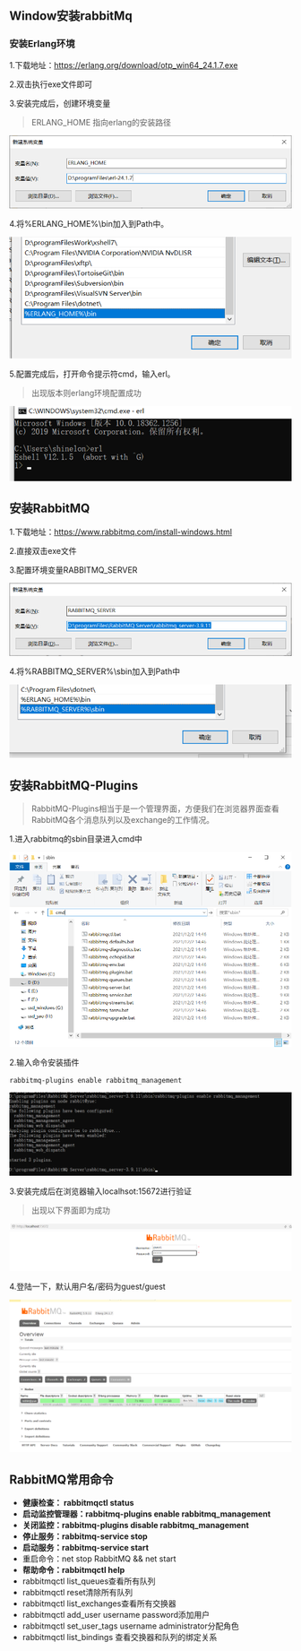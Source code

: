 ## Window安装rabbitMq

### 安装Erlang环境

1.下载地址：https://erlang.org/download/otp_win64_24.1.7.exe

2.双击执行exe文件即可

3.安装完成后，创建环境变量

> ERLANG_HOME 指向erlang的安装路径

![image-20230705213032690](assets/image-20230705213032690.png)

4.将%ERLANG_HOME%\bin加入到Path中。

![image-20230705213324885](assets/image-20230705213324885.png)

5.配置完成后，打开命令提示符cmd，输入erl。

> 出现版本则erlang环境配置成功

![image-20230705213442640](assets/image-20230705213442640.png)

## 安装RabbitMQ

1.下载地址：https://www.rabbitmq.com/install-windows.html

2.直接双击exe文件

3.配置环境变量RABBITMQ_SERVER

![image-20230705214008796](assets/image-20230705214008796.png)

4.将%RABBITMQ_SERVER%\sbin加入到Path中

![image-20230705214058860](assets/image-20230705214058860.png)

## 安装RabbitMQ-Plugins

> RabbitMQ-Plugins相当于是一个管理界面，方便我们在浏览器界面查看RabbitMQ各个消息队列以及exchange的工作情况。

1.进入rabbitmq的sbin目录进入cmd中

![image-20230705214329788](assets/image-20230705214329788.png)

2.输入命令安装插件

```
rabbitmq-plugins enable rabbitmq_management
```

![image-20230705214504869](assets/image-20230705214504869.png)

3.安装完成后在浏览器输入localhsot:15672进行验证

> 出现以下界面即为成功

![image-20230705214632160](assets/image-20230705214632160.png)

4.登陆一下，默认用户名/密码为guest/guest

![image-20230705214747586](assets/image-20230705214747586.png)

## RabbitMQ常用命令

- **健康检查： rabbitmqctl status**
- **启动监控管理器：rabbitmq-plugins enable rabbitmq_management**
- **关闭监控：rabbitmq-plugins disable rabbitmq_management**
- **停止服务：rabbitmq-service stop**
- **启动服务：rabbitmq-service start**
- 重启命令：net stop RabbitMQ && net start
- **帮助命令：rabbitmqctl help**
- rabbitmqctl list_queues查看所有队列
- rabbitmqctl reset清除所有队列
- rabbitmqctl list_exchanges查看所有交换器
- rabbitmqctl add_user username password添加用户
- rabbitmqctl set_user_tags username administrator分配角色
- rabbitmqctl list_bindings 查看交换器和队列的绑定关系